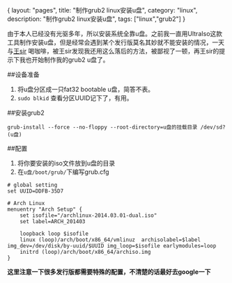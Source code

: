 {
layout: "pages",
title: "制作grub2 linux安装u盘",
category: "linux",
description: "制作grub2 linux安装u盘",
tags: ["linux","grub2"]
}

由于本人已经没有光驱多年，所以安装系统全靠u盘。之前我一直用UltraIso这款工具制作安装u盘，但是经常会遇到某个发行版莫名其妙就不能安装的情况，一天与[王sir](http://weibo.com/prinseer) 喝咖啡，被王sir发现我还用这么落后的方法，被鄙视了一顿，再王sir的提示下我也开始制作我的grub2 u盘了。

##设备准备

1. 将u盘分区成一只fat32 bootable u盘，简答不表。
2. `sudo blkid` 查看分区UUID记下了，有用。

##安装grub2

```
grub-install --force --no-floppy --root-directory=u盘的挂载目录 /dev/sd?(u盘)
```

##配置

1. 将你要安装的iso文件放到u盘的目录
2. 在`u盘/boot/grub/`下编写grub.cfg

```
# global setting
set UUID=DDFB-35D7

# Arch Linux
menuentry "Arch Setup" {
	set isofile="/archlinux-2014.03.01-dual.iso"
	set label=ARCH_201403

	loopback loop $isofile
	linux (loop)/arch/boot/x86_64/vmlinuz  archisolabel=$label img_dev=/dev/disk/by-uuid/$UUID img_loop=$isofile earlymodules=loop
	initrd (loop)/arch/boot/x86_64/archiso.img
}
```

**这里注意一下很多发行版都需要特殊的配置，不清楚的话最好去google一下**

